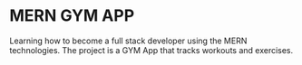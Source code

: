 # MERN GYM APP
Learning how to become a full stack developer using the MERN technologies. The project is a GYM App that tracks workouts and exercises.
